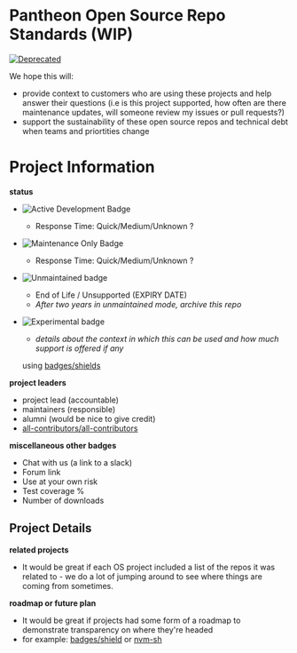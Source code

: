 # Pantheon Open Source Repo Standards (WIP)

[![Deprecated](https://img.shields.io/badge/Pantheon-Deprecated-yellow?logo=pantheon&color=FFDC28)](https://pantheon.io/docs/oss-support-levels#deprecated)


We hope this will: 

- provide context to customers who are using these projects and help answer their questions (i.e is this project supported, how often are there maintenance updates, will someone review my issues or pull requests?)
- support the sustainability of these open source repos and technical debt when teams and priortities change


# Project Information

**status** 

- ![Active Development Badge](https://img.shields.io/badge/status-active%20development-green)
  - Response Time: Quick/Medium/Unknown ?
- ![Maintenance Only Badge](https://img.shields.io/badge/status-maintenance%20only-yellowgreen)
  - Response Time: Quick/Medium/Unknown ?
- ![Unmaintained badge](https://img.shields.io/badge/status-unsupported-orange)
  - End of Life / Unsupported (EXPIRY DATE) 
  - *After two years in unmaintained mode, archive this repo*
- ![Experimental badge](https://img.shields.io/badge/status-experimental-ff69b4)
  - *details about the context in which this can be used and how much support is offered if any*
  
  using [badges/shields](https://github.com/badges/shields)

**project leaders**

- project lead (accountable)
- maintainers (responsible)
- alumni (would be nice to give credit)
- [all-contributors/all-contributors](https://github.com/all-contributors/all-contributors)


**miscellaneous other badges**

- Chat with us (a link to a slack)
- Forum link
- Use at your own risk
- Test coverage %
- Number of downloads


## Project Details

**related projects**
- It would be great if each OS project included a list of the repos it was related to - we do a lot of jumping around to see where things are coming from sometimes.

**roadmap or future plan**
- It would be great if projects had some form of a roadmap to demonstrate transparency on where they're headed
- for example: [badges/shield](https://docs.google.com/document/d/1awkf14GL0PYNC7Nv0lup4sPyphNCIrV7bIJx5awlfpc/edit) or [nvm-sh](https://github.com/nvm-sh/nvm/blob/master/ROADMAP.md)
